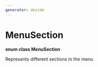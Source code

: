 ```yaml
---
generator: doxide
---
```



# MenuSection

**enum class MenuSection**


Represents different sections in the menu


